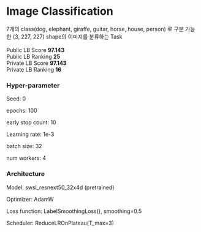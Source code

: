 # Image Classification
7개의 class(dog, elephant, giraffe, guitar, horse, house, person) 로 구분 가능한 (3, 227, 227) shape의 이미지를 분류하는 Task</br></br>
Public LB Score __97.143__ </br>
Public LB Ranking __25__ </br>
Private LB Score __97.143__ </br>
Private LB Ranking __16__ </br>

### Hyper-parameter

Seed: 0

epochs: 100

early stop count: 10

Learning rate: 1e-3

batch size: 32

num workers: 4

### Architecture

Model: swsl_resnext50_32x4d (pretrained)

Optimizer: AdamW

Loss function: LabelSmoothingLoss(), smoothing=0.5

Scheduler: ReduceLROnPlateau(T_max=3)
